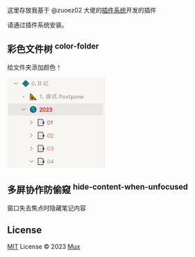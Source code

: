 这里存放我基于 @zuoez02 大佬的[插件系统](https://github.com/zuoez02/siyuan-plugin-system)开发的插件

请通过插件系统安装。

## 彩色文件树 <sup>color-folder</sup>

给文件夹添加颜色！

![](imgs/2023-04-05-14-45-00.png)

## 多屏协作防偷窥 <sup>hide-content-when-unfocused</sup>

窗口失去焦点时隐藏笔记内容

## License

[MIT](./LICENSE) License © 2023 [Mux](https://github.com/InEase)